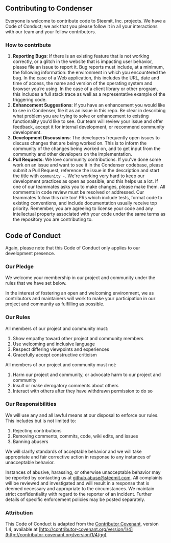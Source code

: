 ## Contributing to Condenser

Everyone is welcome to contribute code to Steemit, Inc. projects. We have a Code of Conduct; we ask that you please follow it in all your interactions with our team and your fellow contributors.

### How to contribute

1. **Reporting Bugs**: If there is an existing feature that is not working correctly, or a glitch in the website that is impacting user behavior, please file an issue to report it. Bug reports must include, at a minimum, the following information: the environment in which you encountered the bug. In the case of a Web application, this includes the URL, date and time of access, the name and version of the operating system and browser you’re using. In the case of a client library or other program, this includes a full stack trace as well as a representative example of the triggering code.
2. **Enhancement Suggestions**: If you have an enhancement you would like to see in Condenser, file it as an issue in this repo. Be clear in describing what problem you are trying to solve or enhancement to existing functionality you’d like to see. Our team will review your issue and offer feedback, accept it for internal development, or recommend community development.
3. **Development Discussions**: The developers frequently open issues to discuss changes that are being worked on. This is to inform the community of the changes being worked on, and to get input from the community and other developers on the implementation. 
4. **Pull Requests**: We love community contributions. If you've done some work on an issue and want to see it in the Condenser codebase, please submit a Pull Request, reference the issue in the description and start the title with `community -`. We're working very hard to keep our development practices as open as possible, and this helps us a lot. If one of our teammates asks you to make changes, please make them. All comments in code review must be resolved or addressed. Our teammates follow this rule too! PRs which include tests, format code to existing conventions, and include documentation usually receive top priority. Remember, you are agreeing to license your code and any intellectual property associated with your code under the same terms as the repository you are contributing to.

## Code of Conduct

Again, please note that this Code of Conduct only applies to our development presence.

### Our Pledge

We welcome your membership in our project and community under the rules that we have set below.

In the interest of fostering an open and welcoming environment, we as contributors and maintainers will work to make your participation in our project and community as fulfilling as possible.

### Our Rules

All members of our project and community must:

1. Show empathy toward other project and community members
2. Use welcoming and inclusive language
3. Respect differing viewpoints and experiences
4. Gracefully accept constructive criticism

All members of our project and community must not:

1. Harm our project and community, or advocate harm to our project and community
2. Insult or make derogatory comments about others
3. Interact with others after they have withdrawn permission to do so

### Our Responsibilities

We will use any and all lawful means at our disposal to enforce our rules. This includes but is not limited to:

1. Rejecting contributions
2. Removing comments, commits, code, wiki edits, and issues
3. Banning abusers

We will clarify standards of acceptable behavior and we will take appropriate and fair corrective action in response to any instances of unacceptable behavior.

Instances of abusive, harassing, or otherwise unacceptable behavior may be reported by contacting us at github.abuse@steemit.com. All complaints will be reviewed and investigated and will result in a response that is deemed necessary and appropriate to the circumstances. We maintain strict confidentiality with regard to the reporter of an incident. Further details of specific enforcement policies may be posted separately.

### Attribution

This Code of Conduct is adapted from the [Contributor Covenant](http://contributor-covenant.org/), version 1.4, available at [http://contributor-covenant.org/version/1/4](http://contributor-covenant.org/version/1/4/gg)
